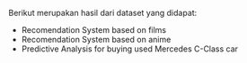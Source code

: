 Berikut merupakan hasil dari dataset yang didapat:
<ul>
  <li>Recomendation System based on films</li>
  <li>Recomendation System based on anime</li>
  <li>Predictive Analysis for buying used Mercedes C-Class car</li>
</ul>
